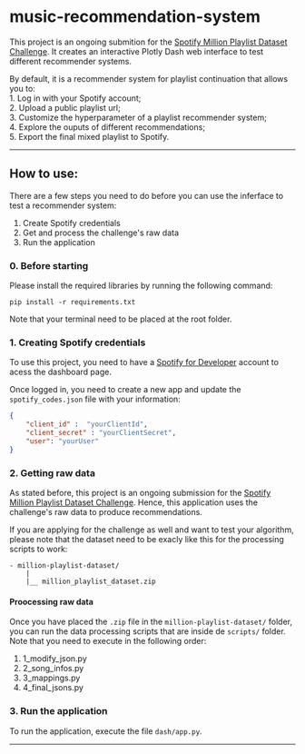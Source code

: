 # music-recommendation-system

This project is an ongoing submition for the [Spotify Million Playlist Dataset Challenge](https://www.aicrowd.com/challenges/spotify-million-playlist-dataset-challenge). It creates an interactive Plotly Dash web interface to test different recommender systems.

By default, it is a recommender system for playlist continuation that allows you to:  
    1. Log in with your Spotify account;  
    2. Upload a public playlist url;  
    3. Customize the hyperparameter of a playlist recommender system;  
    4. Explore the ouputs of different recommendations;  
    5. Export the final mixed playlist to Spotify.  
   

---

## How to use:

There are a few steps you need to do before you can use the inferface to test a recommender system:  
1. Create Spotify credentials
2. Get and process the challenge's raw data
3. Run the application

### 0. Before starting

Please install the required libraries by running the following command:

```
pip install -r requirements.txt
```

Note that your terminal need to be placed at the root folder.

### 1. Creating Spotify credentials

To use this project, you need to have a [Spotify for Developer](https://developer.spotify.com/dashboard/) account to acess the dashboard page.


Once logged in, you need to create a new app and update the `spotify_codes.json` file with your information:
```json
{
    "client_id" :  "yourClientId",
    "client_secret" : "yourClientSecret",
    "user": "yourUser"
}
```

### 2. Getting raw data

As stated before, this project is an ongoing submission for the [Spotify Million Playlist Dataset Challenge](https://www.aicrowd.com/challenges/spotify-million-playlist-dataset-challenge). Hence, this application uses the challenge's raw data to produce recommendations.

If you are applying for the challenge as well and want to test your algorithm, please note that the dataset need to be exacly like this for the processing scripts to work:

```
- million-playlist-dataset/
    |
    |__ million_playlist_dataset.zip
```

#### Proocessing raw data

Once you have placed the `.zip` file in the `million-playlist-dataset/` folder, you can run the data processing scripts that are inside de `scripts/` folder. Note that you need to execute in the following order:

1. 1_modify_json.py
2. 2_song_infos.py
3. 3_mappings.py
4. 4_final_jsons.py

### 3. Run the application

To run the application, execute the file `dash/app.py`.


---
